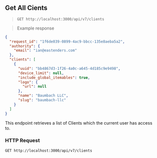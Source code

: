 ## Get All Cients

> `GET http://localhost:3000/api/v7/clients`

> Example response

```json
{
  "request_id": "1f6de039-0899-4ac9-bbcc-135e8aeba5a2",
  "authority": {
    "email": "ian@eastenders.com"
  },
  "clients": [
    {
      "uuid": "bb4867d3-1f26-4a0c-a645-4d185c9e9498",
      "device_limit": null,
      "include_global_itemables": true,
      "logo": {
        "url": null
      },
      "name": "Baumbach LLC",
      "slug": "baumbach-llc"
    }
  ]
}
```

This endpoint retrieves a list of Clients which the current user has access to.

### HTTP Request

`GET http://localhost:3000/api/v7/clients`
